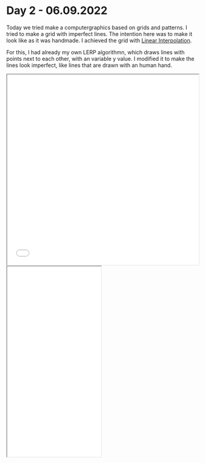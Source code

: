 # **Day 2 - 06.09.2022**
Today we tried make a computergraphics based on grids and patterns. I tried to make a grid with imperfect lines. The intention here was to make it look like as it was handmade. I achieved the grid with [Linear Interpolation](https://en.wikipedia.org/wiki/Linear_interpolation).

For this, I had already my own LERP algorithmn, which draws lines with points next to each other, with an variable y value. I modified it to make the lines look imperfect, like lines that are drawn with an human hand.

<iframe src="01/index.html" width="100%" height="500px"></iframe> 
<iframe src="02/index.html" width="49%" height="500px"></iframe>

